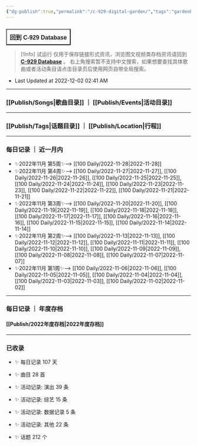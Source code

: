 ```yaml
---
{"dg-publish":true,"permalink":"/c-929-digital-garden/","tags":"gardenEntry"}
---
```


 
<div style="display: flex; cursor: pointer;"> 
	<a href="https://c929-song.super.site/" target="_blank"> 
		<button style=" font-size: 16px; padding: 8px; height: fit-content; margin-top: 10px; background: var(--text-accent); font-weight: 600; color: var(--text-on-accent); "> 
			回到 C-929 Database 
		</button> 
	</a>
 </div>

> [!Info] 试运行
> 仅用于保存链接形式资讯，浏览图文视频类存档资讯请回到 **[C-929 Database](https://c929-song.super.site/)** 。
> 右上角搜索暂不支持中文搜索，如果想要查找具体歌曲或者活动条目请点击目录页后使用网页自带全局搜索。

- Last Updated at 2022-12-02 02:41 AM 


---
### [[Publish/Songs\|歌曲目录]] ｜  [[Publish/Events\|活动目录]]

---

### [[Publish/Tags\|话题目录]] ｜ [[Publish/Location\|行程]]

---

### 每日记录 ｜ 近一月内

- ✨2022年11月 第5周✨--> [[100 Daily/2022-11-28\|2022-11-28]]
- ✨2022年11月 第4周✨--> [[100 Daily/2022-11-27\|2022-11-27]], [[100 Daily/2022-11-26\|2022-11-26]], [[100 Daily/2022-11-25\|2022-11-25]], [[100 Daily/2022-11-24\|2022-11-24]], [[100 Daily/2022-11-23\|2022-11-23]], [[100 Daily/2022-11-22\|2022-11-22]], [[100 Daily/2022-11-21\|2022-11-21]]
- ✨2022年11月 第3周✨--> [[100 Daily/2022-11-20\|2022-11-20]], [[100 Daily/2022-11-19\|2022-11-19]], [[100 Daily/2022-11-18\|2022-11-18]], [[100 Daily/2022-11-17\|2022-11-17]], [[100 Daily/2022-11-16\|2022-11-16]], [[100 Daily/2022-11-15\|2022-11-15]], [[100 Daily/2022-11-14\|2022-11-14]]
- ✨2022年11月 第2周✨--> [[100 Daily/2022-11-13\|2022-11-13]], [[100 Daily/2022-11-12\|2022-11-12]], [[100 Daily/2022-11-11\|2022-11-11]], [[100 Daily/2022-11-10\|2022-11-10]], [[100 Daily/2022-11-09\|2022-11-09]], [[100 Daily/2022-11-08\|2022-11-08]], [[100 Daily/2022-11-07\|2022-11-07]]
- ✨2022年11月 第1周✨--> [[100 Daily/2022-11-06\|2022-11-06]], [[100 Daily/2022-11-05\|2022-11-05]], [[100 Daily/2022-11-04\|2022-11-04]], [[100 Daily/2022-11-03\|2022-11-03]], [[100 Daily/2022-11-02\|2022-11-02]]


---
### 每日记录 ｜ 年度存档

#### [[Publish/2022年度存档\|2022年度存档]]

---
### 已收录

- ✨ 每日记录 107 天


- ✨ 曲目 28 首


- ✨ 活动记录: 演出 39 条


- ✨ 活动记录: 综艺 15 条


- ✨ 活动记录: 数据记录 5 条


- ✨ 活动记录: 其他 22 条


- ✨ 话题 212 个
